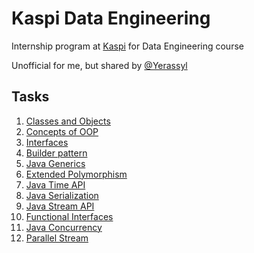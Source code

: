 # Kaspi Data Engineering

Internship program at [Kaspi](https://kaspi.kz/) for Data Engineering course

Unofficial for me, but shared by [@Yerassyl](https://github.com/yeraassyl)

## Tasks
1. [Classes and Objects](task1)
2. [Concepts of OOP](task2)
3. [Interfaces](task3)
4. [Builder pattern](task4)
5. [Java Generics](task5)
6. [Extended Polymorphism](task6)
7. [Java Time API](task7)
8. [Java Serialization](task8)
9. [Java Stream API](task9)
10. [Functional Interfaces](task10)
11. [Java Concurrency](task11)
12. [Parallel Stream](task12)
